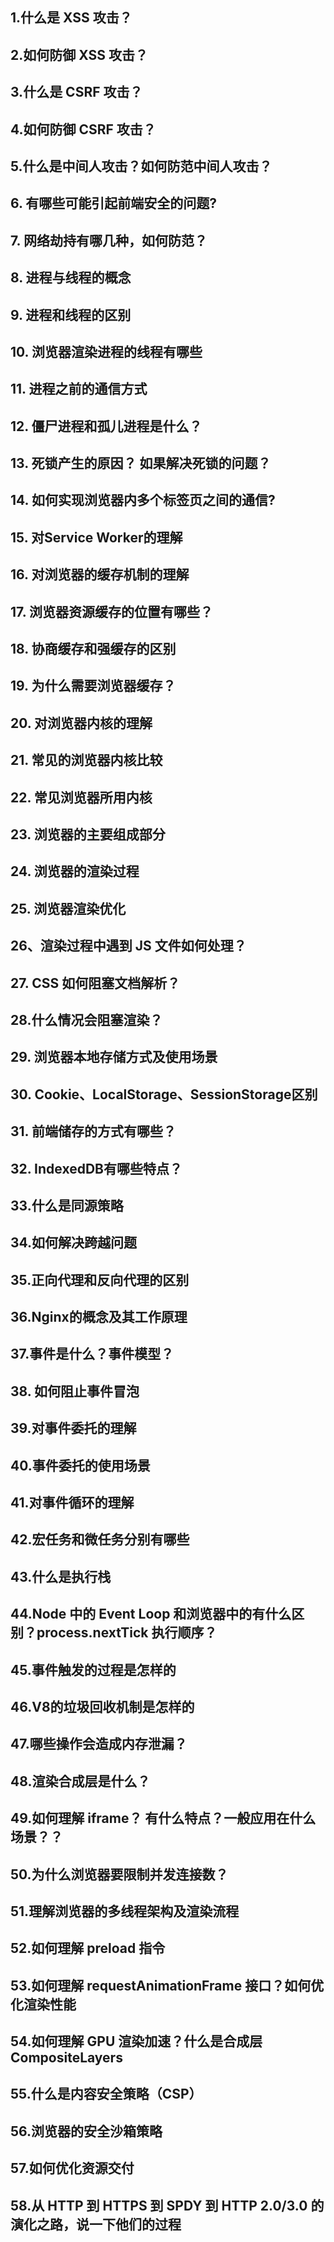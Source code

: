 ## 1.什么是 XSS 攻击？



## 2.如何防御 XSS 攻击？



## 3.什么是 CSRF 攻击？





## 4.如何防御 CSRF 攻击？





## 5.什么是中间人攻击？如何防范中间人攻击？



## 6. 有哪些可能引起前端安全的问题?



## 7. 网络劫持有哪几种，如何防范？





## 8. 进程与线程的概念



## 9.  进程和线程的区别



## 10. 浏览器渲染进程的线程有哪些





## 11. 进程之前的通信方式





## 12. 僵尸进程和孤儿进程是什么？





## 13. 死锁产生的原因？ 如果解决死锁的问题？





## 14. 如何实现浏览器内多个标签页之间的通信?





## 15. 对Service Worker的理解





## 16. 对浏览器的缓存机制的理解





## 17. 浏览器资源缓存的位置有哪些？



## 18. 协商缓存和强缓存的区别





## 19. 为什么需要浏览器缓存？





## 20. 对浏览器内核的理解





## 21. 常见的浏览器内核比较



## 22. 常见浏览器所用内核





## 23. 浏览器的主要组成部分





## 24. 浏览器的渲染过程





## 25. 浏览器渲染优化





## 26、渲染过程中遇到 JS 文件如何处理？





## 27. CSS 如何阻塞文档解析？





## 28.什么情况会阻塞渲染？





## 29. 浏览器本地存储方式及使用场景





## 30. Cookie、LocalStorage、SessionStorage区别



## 31.  前端储存的⽅式有哪些？





## 32. IndexedDB有哪些特点？







## 33.什么是同源策略





## 34.如何解决跨越问题





## 35.正向代理和反向代理的区别





## 36.Nginx的概念及其工作原理





## 37.事件是什么？事件模型？





## 38. 如何阻止事件冒泡



## 39.对事件委托的理解



## 40.事件委托的使用场景



## 41.对事件循环的理解



## 42.宏任务和微任务分别有哪些





## 43.什么是执行栈



## 44.Node 中的 Event Loop 和浏览器中的有什么区别？process.nextTick 执行顺序？





## 45.事件触发的过程是怎样的





## 46.V8的垃圾回收机制是怎样的





## 47.哪些操作会造成内存泄漏？


## 48.渲染合成层是什么？

## 49.如何理解 iframe？ 有什么特点？一般应用在什么场景？？

## 50.为什么浏览器要限制并发连接数？

## 51.理解浏览器的多线程架构及渲染流程

## 52.如何理解 preload 指令

## 53.如何理解 requestAnimationFrame 接口？如何优化渲染性能

## 54.如何理解 GPU 渲染加速？什么是合成层 CompositeLayers

## 55.什么是内容安全策略（CSP）

## 56.浏览器的安全沙箱策略

## 57.如何优化资源交付

## 58.从 HTTP 到 HTTPS 到 SPDY 到 HTTP 2.0/3.0 的演化之路，说一下他们的过程
